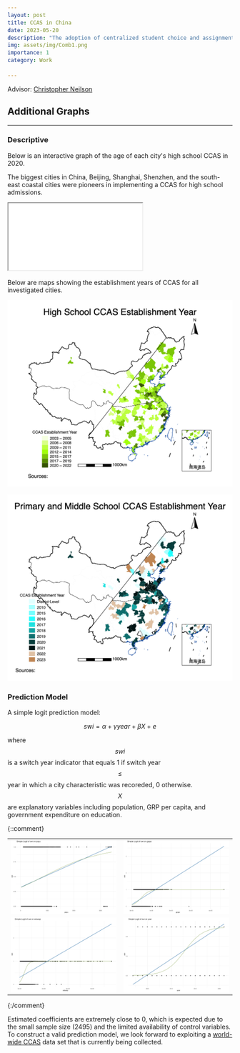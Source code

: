 ```yaml
---
layout: post
title: CCAS in China
date: 2023-05-20
description: "The adoption of centralized student choice and assignment systems in China"
img: assets/img/Comb1.png
importance: 1
category: Work

---
```


<object data="{{ site.url }}{{ site.baseurl }}/assets/pdf/CCAS_China.pdf" width="800" height="1000" type="application/pdf"></object>


Advisor: [Christopher Neilson](https://christopherneilson.github.io/)


<!-- ## Graphs on the Evolution of CCAS in China

A Centralized Choice and Assignment System (CCAS) at an education level is defined by the simultaneous existence of educational institutions whose enrollment is at least partially determined by an external agency or platform, applicants who submit a list of their preferences to the agency, and the agency then giving the applicants a single offer, using certain criteria and allocation rules. Neilson (2019) documents the rise of CCAS in primary, secondary and tertiary education markets worldwide, and increasing research is being conducted on characteristics of existing CCAS (e.g., time of establishment, form of preference list, assignment mechanisms) and how they can be designed to facilitate education equity (see Akbarpour et al. (2022), Arteaga et al. (2022), Kapor, Neilson, & Zimmerman (2020)).

This project started as a sub-project of "Worldwide CCAS," focusing on [China's 135 cities whose population exceeded 1 million in 2020](https://www.citypopulation.de/en/china/cities/). I collected a cross-section data set documenting CCAS characteristics in primary and secondary education in these cities primarily from reading 2022's policy documents by local bureaus of education. Variables include: Existence of a CCAS, Participating institutions, List length, Website to apply, Implementation year of a CCAS, Priority groups, and Mechanisms (Deferred Acceptance, Boston, Serial Dictatorship, etc.)

I then put together a panel data set of the 135 cities, 2003-2022, using the above and National Bureau of Statistics's China City Statistical Yearbook, which has a rich set of city-level socio-economic indices. Variables on city characteristics are: City name, CCAS switch year, Characteristic year, Household registered population year-end, Gross Regional Product, Per capita GRP, GRP Growth Rate (%), Expenditure on education (10 000 yuan), Number of regular secondary Schools, Regular Primary Schools, and number of students in colleges, secondary schools, vocational secondary schools, and elementary schools.

### Descriptive Statistics

#### Stock Graphs

<div style="text-align: center; margin: 16px;">
Number and percentage of city-level CCAS in primary, middle, and high school admission (2003-2022) among 129 cities whose 2020 population exceeds 1 million
</div>

![Number and percentage of city-level CCAS in primary, middle, and high school admission (2003-2022) among 129 cities whose 2020 population exceeds 1 million](/assets/img/Comb1.png) -->

## Additional Graphs
---
### Descriptive

Below is an interactive graph of the age of each city's high school CCAS in 2020. <!-- I plan to develop this into a graph containing information from 2003 to 2022, and each year is a layer the user can select to display or hide. This would be a good visualization of the first movers (the cities with darker shades) and the dynamic spread over time. It will be easy given that I've already visualized 2020's data. I will only need a bit more time to learn addTiles(). -->

The biggest cities in China, Beijing, Shanghai, Shenzhen, and the south-east coastal cities were pioneers in implementing a CCAS for high school admissions.

<iframe src="/assets/img/Agein2020.html"></iframe>

<!-- #### Flow Graphs

![Number of New City-Level CCAS for High School Admission/Year](/assets/img/H_flow.png)

![Number of New City-Level CCAS for Primary and Middle School Admission/Year](/assets/img/PM_flow.png) -->

Below are maps showing the establishment years of CCAS for all investigated cities.

![High School CCAS Establishment Year](/assets/img/H.png)

![Primary and Middle School CCAS Establishment Year](/assets/img/PM.png)

### Prediction Model

A simple logit prediction model:

$$ swi = \alpha + \gamma year + \beta X + e $$
								
where $$swi$$ is a switch year indicator that equals 1 if switch year $$\le$$ year in which a city characteristic was recoreded, 0 otherwise. $$X$$ are explanatory variables including population, GRP per capita, and government expenditure on education.

{::comment}
<table>
  <tr>
    <td>
      <img src="/assets/img/plot_popu.png" alt="Plot 1">
    </td>
    <td>
      <img src="/assets/img/plot_grppc.png" alt="Plot 2">
    </td>
  </tr>
  <tr>
    <td>
      <img src="/assets/img/plot_eduexp.png" alt="Plot 3">
    </td>
    <td>
      <img src="/assets/img/plot_year.png" alt="Plot 4">
    </td>
  </tr>
</table>
{:/comment}

Estimated coefficients are extremely close to 0, which is expected due to the small sample size (2495) and the limited availability of control variables. To construct a valid prediction model, we look forward to exploiting a <a href="https://www.ccas-project.org/">world-wide CCAS</a> data set that is currently being collected.

<!--
<iframe src="/assets/img/regression_table.html"></iframe> -->

